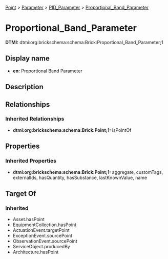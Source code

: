 [Point](../../../Point.md) > [Parameter](../../Parameter.md) > [PID_Parameter](../PID_Parameter.md) > [Proportional_Band_Parameter](.)
# Proportional_Band_Parameter
**DTMI:** dtmi:org:brickschema:schema:Brick:Proportional_Band_Parameter;1
## Display name
- **en:** Proportional Band Parameter
## Description
## Relationships
### Inherited Relationships
* **dtmi:org:brickschema:schema:Brick:Point;1:** isPointOf
## Properties
### Inherited Properties
* **dtmi:org:brickschema:schema:Brick:Point;1:** aggregate, customTags, externalIds, hasQuantity, hasSubstance, lastKnownValue, name
## Target Of
### Inherited
* Asset.hasPoint
* EquipmentCollection.hasPoint
* ActuationEvent.targetPoint
* ExceptionEvent.sourcePoint
* ObservationEvent.sourcePoint
* ServiceObject.producedBy
* Architecture.hasPoint

